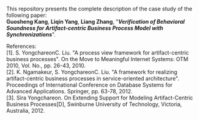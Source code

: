 This repository presents the complete description of the case study of the following paper:  
**Guosheng Kang**, **Liqin Yang**, **Liang Zhang**, "***Verification of Behavioral Soundness for Artifact-centric Business Process Model with Synchronizations***".

References:  
[1]. S. YongchareonC. Liu. "A process view framework for artifact-centric business processes". On the Move to Meaningful Internet Systems: OTM 2010, Vol. No., pp. 26-43, 2010.  
[2]. K. Ngamakeur, S. YongchareonC. Liu. "A framework for realizing artifact-centric business processes in service-oriented architecture". Proceedings of International Conference on Database Systems for Advanced Applications. Springer, pp. 63-78, 2012.  
[3]. Sira Yongchareon. On Extending Support for Modeling Artifact-Centric Business Processes[D], Swinburne University of Technology, Victoria, Australia, 2012.
